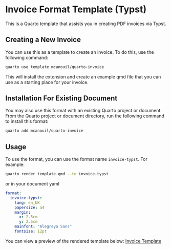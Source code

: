 # Invoice Format Template (Typst)

This is a Quarto template that assists you in creating PDF invoices via Typst.

## Creating a New Invoice

You can use this as a template to create an invoice.
To do this, use the following command:

```bash
quarto use template mcanouil/quarto-invoice
```

This will install the extension and create an example qmd file that you can use as a starting place for your invoice.

## Installation For Existing Document

You may also use this format with an existing Quarto project or document.
From the Quarto project or document directory, run the following command to install this format:

```bash
quarto add mcanouil/quarto-invoice
```

## Usage

To use the format, you can use the format name `invoice-typst`.
For example:

```bash
quarto render template.qmd --to invoice-typst
```

or in your document yaml

```yaml
format:
  invoice-typst:
    lang: en_UK
    papersize: a4
    margin:
      x: 2.5cm
      y: 2.5cm
    mainfont: "Alegreya Sans"
    fontsize: 12pt 
```

You can view a preview of the rendered template below: [Invoice Template](https://m.canouil.dev/quarto-invoice/index.pdf)
